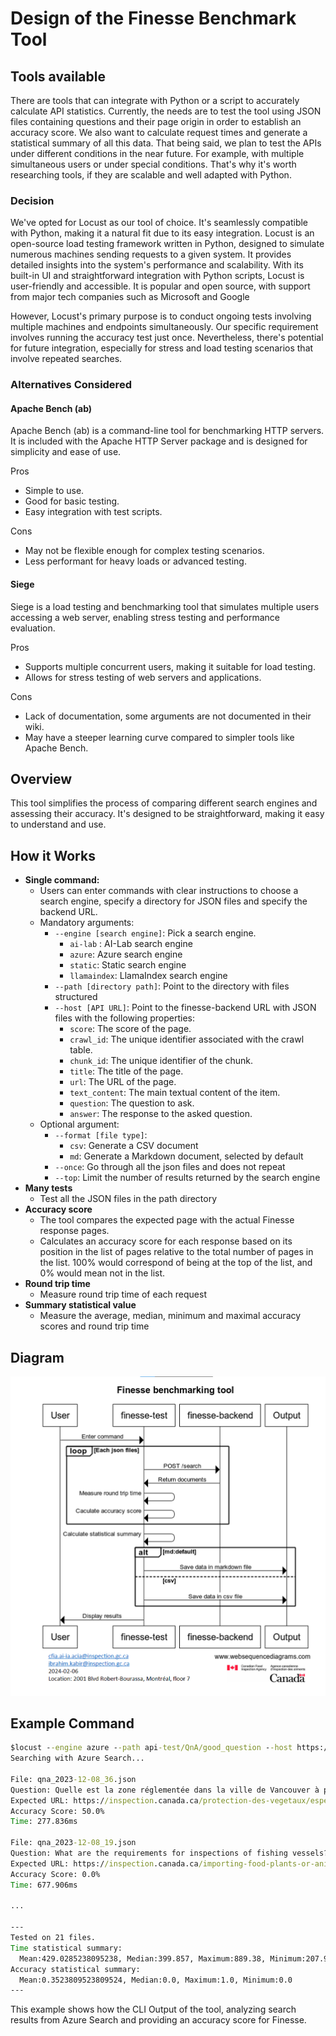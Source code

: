 # Design of the Finesse Benchmark Tool

## Tools available

There are tools that can integrate with Python or a script to accurately
calculate API statistics. Currently, the needs are to test the tool using JSON
files containing questions and their page origin in order to establish an
accuracy score. We also want to calculate request times and generate a
statistical summary of all this data. That being said, we plan to test the APIs
under different conditions in the near future. For example, with multiple
simultaneous users or under special conditions. That's why it's worth
researching tools, if they are scalable and well adapted with Python.

### Decision

We've opted for Locust as our tool of choice. It's seamlessly compatible with
Python, making it a natural fit due to its easy integration. Locust is an
open-source load testing framework written in Python, designed to simulate
numerous machines sending requests to a given system. It provides detailed
insights into the system's performance and scalability. With its built-in UI and
straightforward integration with Python scripts, Locust is user-friendly and
accessible. It is popular and open source, with support from major tech
companies such as Microsoft and Google

However, Locust's primary purpose is to conduct ongoing tests involving multiple
machines and endpoints simultaneously. Our specific requirement involves running
the accuracy test just once. Nevertheless, there's potential for future
integration, especially for stress and load testing scenarios that involve
repeated searches.

### Alternatives Considered

#### Apache Bench (ab)

Apache Bench (ab) is a command-line tool for benchmarking HTTP servers. It is
included with the Apache HTTP Server package and is designed for simplicity and
ease of use.

Pros

- Simple to use.
- Good for basic testing.
- Easy integration with test scripts.

Cons

- May not be flexible enough for complex testing scenarios.
- Less performant for heavy loads or advanced testing.

#### Siege

Siege is a load testing and benchmarking tool that simulates multiple users
accessing a web server, enabling stress testing and performance evaluation.

Pros

- Supports multiple concurrent users, making it suitable for load testing.
- Allows for stress testing of web servers and applications.

Cons

- Lack of documentation, some arguments are not documented in their wiki.
- May have a steeper learning curve compared to simpler tools like Apache Bench.

## Overview

This tool simplifies the process of comparing different search engines and
assessing their accuracy. It's designed to be straightforward, making it easy
to understand and use.

## How it Works

- **Single command:**
  - Users can enter commands with clear instructions to choose a search engine,
    specify a directory for JSON files and specify the backend URL.
  - Mandatory arguments:
    - `--engine [search engine]`: Pick a search engine.
      - `ai-lab` : AI-Lab search engine
      - `azure`: Azure search engine
      - `static`: Static search engine
      - `llamaindex`: LlamaIndex search engine
    - `--path [directory path]`: Point to the directory with files structured
    - `--host [API URL]`: Point to the finesse-backend URL
      with JSON files with the following properties:
      - `score`: The score of the page.
      - `crawl_id`: The unique identifier associated with the crawl table.
      - `chunk_id`: The unique identifier of the chunk.
      - `title`: The title of the page.
      - `url`: The URL of the page.
      - `text_content`: The main textual content of the item.
      - `question`: The question to ask.
      - `answer`: The response to the asked question.
  - Optional argument:
    - `--format [file type]`:
      - `csv`: Generate a CSV document
      - `md`: Generate a Markdown document, selected by default
    - `--once`: Go through all the json files and does not repeat
    - `--top`: Limit the number of results returned by the search engine
- **Many tests**
  - Test all the JSON files in the path directory
- **Accuracy score**
  - The tool compares the expected page with the actual Finesse response pages.
  - Calculates an accuracy score for each response based on its position in the
    list of pages relative to the total number of pages in the list. 100% would
    correspond of being at the top of the list, and 0% would mean not in the
    list.
- **Round trip time**
  - Measure round trip time of each request
- **Summary statistical value**
  - Measure the average, median, minimum and maximal accuracy scores and round trip time

## Diagram

![Alt text](diagram.png)

## Example Command

```cmd
$locust --engine azure --path api-test/QnA/good_question --host https://finesse-guidance.ninebasetwo.xyz/api --once
Searching with Azure Search...

File: qna_2023-12-08_36.json
Question: Quelle est la zone réglementée dans la ville de Vancouver à partir du 19 mars 2022?
Expected URL: https://inspection.canada.ca/protection-des-vegetaux/especes-envahissantes/directives/date/d-96-15/fra/1323854808025/1323854941807
Accuracy Score: 50.0%
Time: 277.836ms

File: qna_2023-12-08_19.json
Question: What are the requirements for inspections of fishing vessels?
Expected URL: https://inspection.canada.ca/importing-food-plants-or-animals/food-imports/foreign-systems/audits/report-of-a-virtual-assessment-of-spain/eng/1661449231959/1661449232916
Accuracy Score: 0.0%
Time: 677.906ms

...

---
Tested on 21 files.
Time statistical summary:
  Mean:429.0285238095238, Median:399.857, Maximum:889.38, Minimum:207.972
Accuracy statistical summary:
  Mean:0.3523809523809524, Median:0.0, Maximum:1.0, Minimum:0.0
---
```

This example shows how the CLI Output of the tool, analyzing search results from
Azure Search and providing an accuracy score for Finesse.
